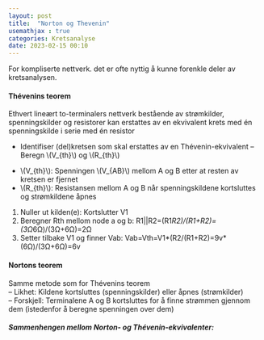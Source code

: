 ```yaml
---
layout: post
title:  "Norton og Thevenin"
usemathjax : true
categories: Kretsanalyse
date: 2023-02-15 00:10
---
```


For kompliserte nettverk. det er ofte nyttig å kunne forenkle deler av kretsanalysen. 

#### Thévenins teorem

Ethvert lineært to-terminalers nettverk bestående av strømkilder, spenningskilder og resistorer kan erstattes av en ekvivalent krets med én 
spenningskilde i serie med én resistor  

+ Identifiser (del)kretsen som skal erstattes av en Thévenin-ekvivalent
– Beregn \\(V_{th}\\) og \\(R_{th}\\)
- \\(V_{th}\\): Spenningen \\(V_{AB}\\) mellom A og B etter at resten av kretsen er fjernet
- \\(R_{th}\\): Resistansen mellom A og B når spenningskildene kortsluttes og strømkildene åpnes

1. Nuller ut kilden(e): Kortslutter V1
2. Beregner Rth mellom node a og b: R1||R2=(R1*R2)/(R1+R2)=(3Ω*6Ω)/(3Ω+6Ω)=2Ω
3. Setter tilbake V1 og finner Vab: Vab=Vth=V1*(R2/(R1+R2)=9v*(6Ω)/(3Ω+6Ω)=6v


#### Nortons teorem

Samme metode som for Thévenins teorem  
– Likhet: Kildene kortsluttes (spenningskilder) eller åpnes (strømkilder)  
– Forskjell: Terminalene A og B kortsluttes for å finne strømmen gjennom dem (istedenfor å beregne spenningen over dem)

##### Sammenhengen mellom Norton- og Thévenin-ekvivalenter:

<!-- Rth = Rno
Vth = InoRno
Vth
Rth
= Ino -->